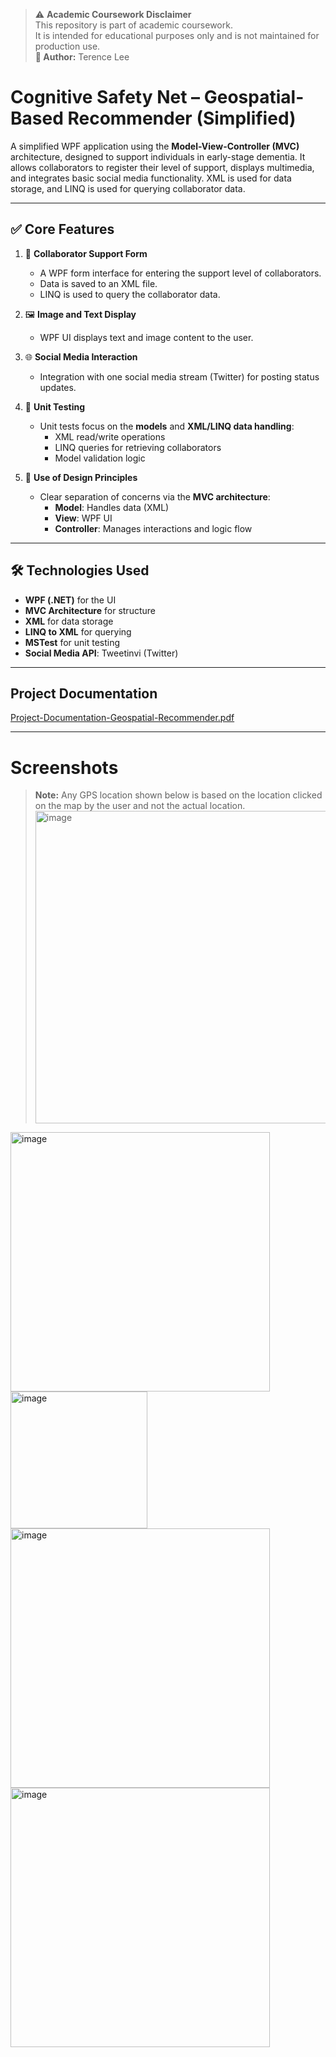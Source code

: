 > ⚠️ **Academic Coursework Disclaimer**  
> This repository is part of academic coursework.  
> It is intended for educational purposes only and is not maintained for production use.  
> **👤 Author:** Terence Lee

# Cognitive Safety Net – Geospatial-Based Recommender (Simplified)

A simplified WPF application using the **Model-View-Controller (MVC)** architecture, designed to support individuals in early-stage dementia. It allows collaborators to register their level of support, displays multimedia, and integrates basic social media functionality. XML is used for data storage, and LINQ is used for querying collaborator data.


---

## ✅ Core Features

1. 📝 **Collaborator Support Form**  
   - A WPF form interface for entering the support level of collaborators.  
   - Data is saved to an XML file.  
   - LINQ is used to query the collaborator data.

2. 🖼️ **Image and Text Display**  
   - WPF UI displays text and image content to the user.

3. 🌐 **Social Media Interaction**  
   - Integration with one social media stream (Twitter) for posting status updates.

4. 🧪 **Unit Testing**  
   - Unit tests focus on the **models** and **XML/LINQ data handling**:  
     - XML read/write operations  
     - LINQ queries for retrieving collaborators  
     - Model validation logic

5. 🧱 **Use of Design Principles**  
   - Clear separation of concerns via the **MVC architecture**:  
     - **Model**: Handles data (XML)
     - **View**: WPF UI
     - **Controller**: Manages interactions and logic flow

---

## 🛠 Technologies Used

- **WPF (.NET)** for the UI
- **MVC Architecture** for structure
- **XML** for data storage
- **LINQ to XML** for querying
- **MSTest** for unit testing
- **Social Media API**: Tweetinvi (Twitter)

---

## Project Documentation
[Project-Documentation-Geospatial-Recommender.pdf](https://github.com/user-attachments/files/20038637/Project-Documentation-Geospatial-Recommender.pdf)

---

# Screenshots
> **Note:** Any GPS location shown below is based on the location clicked on the map by the user and not the actual location.
<img width="500" alt="image" src="https://github.com/user-attachments/assets/5b7f8912-581e-4a45-b54d-f5a93ac4b696" /><br/>
<img width="415" alt="image" src="https://github.com/user-attachments/assets/e5fb2250-4005-4851-b436-a8c9c98a1d8c" />
<img width="219" alt="image" src="https://github.com/user-attachments/assets/5065da12-b7ab-4834-89bc-a3f8089adfa9" /><br/>
<img width="415" alt="image" src="https://github.com/user-attachments/assets/eddf8b1a-0595-4bb5-868c-cc44748e0bd6" />
<img width="415" alt="image" src="https://github.com/user-attachments/assets/9873f79c-97b4-40f8-83a8-39a6ebf38620" />




